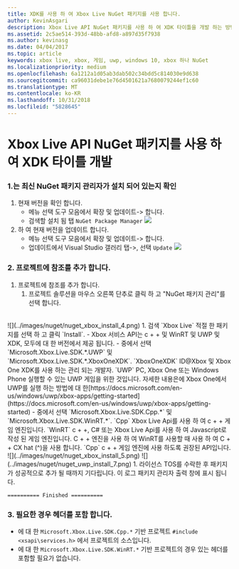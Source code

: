 ```yaml
---
title: XDK를 사용 하 여 Xbox Live NuGet 패키지를 사용 합니다.
author: KevinAsgari
description: Xbox Live API NuGet 패키지를 사용 하 여 XDK 타이틀을 개발 하는 방법을 알아봅니다.
ms.assetid: 2c5ae514-393d-48bb-afd8-a897d35f7938
ms.author: kevinasg
ms.date: 04/04/2017
ms.topic: article
keywords: xbox live, xbox, 게임, uwp, windows 10, xbox 하나 NuGet
ms.localizationpriority: medium
ms.openlocfilehash: 6a1212a1d05ab3dab502c34bdd5c814030e9d638
ms.sourcegitcommit: ca96031debe1e76d4501621a7680079244ef1c60
ms.translationtype: MT
ms.contentlocale: ko-KR
ms.lasthandoff: 10/31/2018
ms.locfileid: "5828645"
---
```

# <a name="use-the-xbox-live-api-nuget-package-to-develop-xdk-titles"></a>Xbox Live API NuGet 패키지를 사용 하 여 XDK 타이틀 개발

### <a name="1--ensure-you-have-the-latest-nuget-package-manager-installed"></a>1.는 최신 NuGet 패키지 관리자가 설치 되어 있는지 확인
1.  현재 버전을 확인 합니다.
    - 메뉴 선택 도구 모음에서 확장 및 업데이트-> 합니다.
    - 검색할 설치 됨 탭 `NuGet Package Manager`
![](../images/nuget/nuget_uwp_install_1.png)
2.  하 여 현재 버전을 업데이트 합니다.
    - 메뉴 선택 도구 모음에서 확장 및 업데이트-> 합니다.
    - 업데이트에서 Visual Studio 갤러리 탭->, 선택 `Update`
![](../images/nuget/nuget_uwp_install_2.png)

### <a name="2--add-reference-to-the-project"></a>2. 프로젝트에 참조를 추가 합니다.
1.  프로젝트에 참조를 추가 합니다.
    1.  프로젝트 솔루션을 마우스 오른쪽 단추로 클릭 하 고 "NuGet 패키지 관리"를 선택 합니다.
<br/>
![](../images/nuget/nuget_xbox_install_4.png)
1.  검색 `Xbox Live` 적절 한 패키지를 선택 하 고 클릭 `Install`.
  - Xbox 서비스 API는 c + + 및 WinRT 및 UWP 및 XDK, 모두에 대 한 버전에서 제공 됩니다.  
  - 중에서 선택 `Microsoft.Xbox.Live.SDK.*.UWP` 및 `Microsoft.Xbox.Live.SDK.*.XboxOneXDK`.  `XboxOneXDK` ID@Xbox 및 Xbox One XDK를 사용 하는 관리 되는 개발자.  `UWP` PC, Xbox One 또는 Windows Phone 실행할 수 있는 UWP 게임을 위한 것입니다.  자세한 내용은에 Xbox One에서 UWP를 실행 하는 방법에 대 한[https://docs.microsoft.com/en-us/windows/uwp/xbox-apps/getting-started](https://docs.microsoft.com/en-us/windows/uwp/xbox-apps/getting-started)
  - 중에서 선택 `Microsoft.Xbox.Live.SDK.Cpp.*` 및 `Microsoft.Xbox.Live.SDK.WinRT.*`. `Cpp` Xbox Live Api를 사용 하 여 c + + 게임 엔진입니다.  `WinRT` c + +, C# 또는 Xbox Live Api를 사용 하 여 Javascript로 작성 된 게임 엔진입니다.  C + + 엔진을 사용 하 여 WinRT를 사용할 때 사용 하 여 C + + CX hat (^)을 사용 합니다.  `Cpp` c + + 게임 엔진에 사용 하도록 권장된 API입니다.    
![](../images/nuget/nuget_xbox_install_5.png)
![](../images/nuget/nuget_uwp_install_7.png)
1. 라이선스 TOS를 수락한 후 패키지가 성공적으로 추가 될 때까지 기다립니다.  이 로그 패키지 관리자 출력 창에 표시 됩니다.

```
========== Finished ==========
```

### <a name="3--optionally-include-header"></a>3. 필요한 경우 헤더를 포함 합니다.
* 에 대 한 `Microsoft.Xbox.Live.SDK.Cpp.*` 기반 프로젝트 `#include <xsapi\services.h>` 에서 프로젝트의 소스입니다.
* 에 대 한 `Microsoft.Xbox.Live.SDK.WinRT.*` 기반 프로젝트의 경우 있는 헤더를 포함할 필요가 없습니다.   
